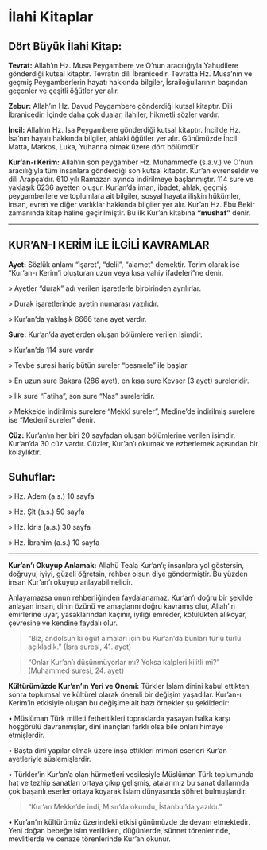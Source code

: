 # **İlahi Kitaplar**


## **Dört Büyük İlahi Kitap:**

**Tevrat:** Allah’ın Hz. Musa Peygambere ve O’nun aracılığıyla Yahudilere gönderdiği kutsal kitaptır. Tevratın dili İbranicedir. Tevratta Hz. Musa’nın ve geçmiş Peygamberlerin hayatı hakkında bilgiler, İsrailoğullarının başından geçenler ve çeşitli öğütler yer alır.

**Zebur:** Allah’ın Hz. Davud Peygambere gönderdiği kutsal kitaptır. Dili İbranicedir. İçinde daha çok dualar, ilahiler, hikmetli sözler vardır.

**İncil:** Allah’ın Hz. İsa Peygambere gönderdiği kutsal kitaptır. İncil’de Hz. İsa’nın hayatı hakkında bilgiler, ahlaki öğütler yer alır. Günümüzde İncil Matta, Markos, Luka, Yuhanna olmak üzere dört bölümdür.

**Kur’an-ı Kerim:** Allah’ın son peygamber Hz. Muhammed’e (s.a.v.) ve O’nun aracılığıyla tüm insanlara gönderdiği son kutsal kitaptır. Kur’an evrenseldir ve dili Arapça’dır. 610 yılı Ramazan ayında indirilmeye başlanmıştır. 114 sure ve yaklaşık 6236 ayetten oluşur. Kur’an’da iman, ibadet, ahlak, geçmiş peygamberlere ve toplumlara ait bilgiler, sosyal hayata ilişkin hükümler, insan, evren ve diğer varlıklar hakkında bilgiler yer alır. Kur’an Hz. Ebu Bekir zamanında kitap haline geçirilmiştir. Bu ilk Kur’an kitabına **“mushaf”** denir.

---

## **KUR’AN-I KERİM İLE İLGİLİ KAVRAMLAR**

**Ayet:** Sözlük anlamı “işaret”, “delil”, “alamet” demektir. Terim olarak ise “Kur’an-ı Kerim’i oluşturan uzun veya kısa vahiy ifadeleri”ne denir.

» Ayetler “durak” adı verilen işaretlerle birbirinden ayrılırlar.

» Durak işaretlerinde ayetin numarası yazılıdır.

» Kur’an’da yaklaşık 6666 tane ayet vardır.

**Sure:** Kur’an’da ayetlerden oluşan bölümlere verilen isimdir.

» Kur’an’da 114 sure vardır

» Tevbe suresi hariç bütün sureler “besmele” ile başlar

» En uzun sure Bakara (286 ayet), en kısa sure Kevser (3 ayet) sureleridir.

» İlk sure “Fatiha”, son sure “Nas” sureleridir.

» Mekke’de indirilmiş surelere “Mekkî sureler”, Medine’de indirilmiş surelere ise “Medenî sureler” denir.

**Cüz:** Kur’an’ın her biri 20 sayfadan oluşan bölümlerine verilen isimdir. Kur’an’da 30 cüz vardır. Cüzler, Kur’an’ı okumak ve ezberlemek açısından bir kolaylıktır.

## **Suhuflar:**

» Hz. Adem (a.s.) 10 sayfa

» Hz. Şît (a.s.) 50 sayfa

» Hz. İdris (a.s.) 30 sayfa

» Hz. İbrahim (a.s.) 10 sayfa

---

**Kur’an’ı Okuyup Anlamak:** Allahü Teala Kur’an’ı; insanlara yol göstersin, doğruyu, iyiyi, güzeli öğretsin, rehber olsun diye göndermiştir. Bu yüzden insan Kur’an’ı okuyup anlayabilmelidir.

Anlayamazsa onun rehberliğinden faydalanamaz. Kur’an’ı doğru bir şekilde anlayan insan, dinin özünü ve amaçlarını doğru kavramış olur, Allah’ın emirlerine uyar, yasaklarından kaçınır, iyiliği emreder, kötülükten alıkoyar, çevresine ve kendine faydalı olur.

> “Biz, andolsun ki öğüt almaları için bu Kur’an’da bunları türlü türlü açıkladık.” (İsra suresi, 41. ayet)

> “Onlar Kur’an’ı düşünmüyorlar mı? Yoksa kalpleri kilitli mi?” (Muhammed suresi, 24. ayet)

**Kültürümüzde Kur’an’ın Yeri ve Önemi:** Türkler İslam dinini kabul ettikten sonra toplumsal ve kültürel olarak önemli bir değişim yaşadılar. Kur’an-ı Kerim’in etkisiyle oluşan bu değişime ait bazı örnekler şu şekildedir:

• Müslüman Türk milleti fethettikleri topraklarda yaşayan halka karşı hoşgörülü davranmışlar, dinî inançları farklı olsa bile onları himaye etmişlerdir.

• Başta dinî yapılar olmak üzere inşa ettikleri mimari eserleri Kur’an ayetleriyle süslemişlerdir.

• Türkler’in Kur’an’a olan hürmetleri vesilesiyle Müslüman Türk toplumunda hat ve tezhip sanatları ortaya çıkıp gelişmiş, atalarımız bu sanat dallarında çok başarılı eserler ortaya koyarak İslam dünyasında şöhret bulmuşlardır.

> “Kur’an Mekke’de indi, Mısır’da okundu, İstanbul’da yazıldı.”

• Kur’an’ın kültürümüz üzerindeki etkisi günümüzde de devam etmektedir. Yeni doğan bebeğe isim verilirken, düğünlerde, sünnet törenlerinde, mevlitlerde ve cenaze törenlerinde Kur’an okunur.
